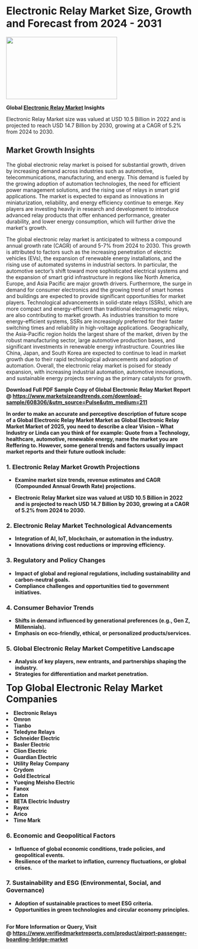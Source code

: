 <H1>Electronic Relay Market Size, Growth and Forecast from 2024 - 2031</H1><img class="aligncenter size-medium wp-image-584254" src="https://thirdeyenews.in/wp-content/uploads/2024/09/Global-Market-Research-300x168.jpeg" alt="" width="300" height="168" /><p><strong>Global&nbsp;<a href="https://www.marketsizeandtrends.com/download-sample/608306/&amp;utm_source=Pulse&amp;utm_medium=211">Electronic Relay Market</a> Insights</strong></p><p>Electronic Relay Market size was valued at USD 10.5 Billion in 2022 and is projected to reach USD 14.7 Billion by 2030, growing at a CAGR of 5.2% from 2024 to 2030.</p><p><h2>Market Growth Insights</h2> <p>The global electronic relay market is poised for substantial growth, driven by increasing demand across industries such as automotive, telecommunications, manufacturing, and energy. This demand is fueled by the growing adoption of automation technologies, the need for efficient power management solutions, and the rising use of relays in smart grid applications. The market is expected to expand as innovations in miniaturization, reliability, and energy efficiency continue to emerge. Key players are investing heavily in research and development to introduce advanced relay products that offer enhanced performance, greater durability, and lower energy consumption, which will further drive the market's growth.</p> <p><strong></strong></p> <p>The global electronic relay market is anticipated to witness a compound annual growth rate (CAGR) of around 5-7% from 2024 to 2030. This growth is attributed to factors such as the increasing penetration of electric vehicles (EVs), the expansion of renewable energy installations, and the rising use of automated systems in industrial sectors. In particular, the automotive sector’s shift toward more sophisticated electrical systems and the expansion of smart grid infrastructure in regions like North America, Europe, and Asia Pacific are major growth drivers. Furthermore, the surge in demand for consumer electronics and the growing trend of smart homes and buildings are expected to provide significant opportunities for market players. Technological advancements in solid-state relays (SSRs), which are more compact and energy-efficient than traditional electromagnetic relays, are also contributing to market growth. As industries transition to more energy-efficient systems, SSRs are increasingly preferred for their faster switching times and reliability in high-voltage applications. Geographically, the Asia-Pacific region holds the largest share of the market, driven by the robust manufacturing sector, large automotive production bases, and significant investments in renewable energy infrastructure. Countries like China, Japan, and South Korea are expected to continue to lead in market growth due to their rapid technological advancements and adoption of automation. Overall, the electronic relay market is poised for steady expansion, with increasing industrial automation, automotive innovations, and sustainable energy projects serving as the primary catalysts for growth. <p><strong></p><p><span class=""><strong>Download Full PDF Sample Copy of Global Electronic Relay Market Report</strong> @ <a href="https://www.marketsizeandtrends.com/download-sample/608306/&amp;utm_source=Pulse&amp;utm_medium=211" target="_blank">https://www.marketsizeandtrends.com/download-sample/608306/&amp;utm_source=Pulse&amp;utm_medium=211</a></span></p><p>In order to make an accurate and perceptive description of future scope of a Global&nbsp;Electronic Relay Market Market as Global&nbsp;Electronic Relay Market Market of 2025, you need to describe a clear Vision &ndash; What Industry or Linda can you think of for example: Quote from a Technology, healthcare, automotive, renewable energy, name the market you are Reffering to. However, some general trends and factors usually impact market reports and their future outlook include:</p><h3>1.&nbsp;<strong>Electronic Relay Market Growth Projections</strong></h3><ul><li>Examine market size trends, revenue estimates and CAGR (Compounded Annual Growth Rate) projections.</li><li><p>Electronic Relay Market size was valued at USD 10.5 Billion in 2022 and is projected to reach USD 14.7 Billion by 2030, growing at a CAGR of 5.2% from 2024 to 2030.</p></li></ul><h3>2.&nbsp;<strong>Electronic Relay Market Technological Advancements</strong></h3><ul><li>Integration of AI, IoT, blockchain, or automation in the industry.</li><li>Innovations driving cost reductions or improving efficiency.</li></ul><h3>3.&nbsp;<strong>Regulatory and Policy Changes</strong></h3><ul><li>Impact of global and regional regulations, including sustainability and carbon-neutral goals.</li><li>Compliance challenges and opportunities tied to government initiatives.</li></ul><h3>4.&nbsp;<strong>Consumer Behavior Trends</strong></h3><ul><li>Shifts in demand influenced by generational preferences (e.g., Gen Z, Millennials).</li><li>Emphasis on eco-friendly, ethical, or personalized products/services.</li></ul><h3>5.&nbsp;<strong>Global Electronic Relay Market Competitive Landscape</strong></h3><ul><li>Analysis of key players, new entrants, and partnerships shaping the industry.</li><li>Strategies for differentiation and market penetration.</li></ul><p data-pm-slice="1 1 []"><span style="color: inherit; font-family: inherit; font-size: 25px;">Top Global Electronic Relay Market Companies</span></p><div class="" data-test-id=""><p><li>Electronic Relays</li><li> Omron</li><li> Tianbo</li><li> Teledyne Relays</li><li> Schneider Electric</li><li> Basler Electric</li><li> Clion Electric</li><li> Guardian Electric</li><li> Utility Relay Company</li><li> Crydom</li><li> Gold Electrical</li><li> Yueqing Meisho Electric</li><li> Fanox</li><li> Eaton</li><li> BETA Electric Industry</li><li> Rayex</li><li> Arico</li><li> Time Mark</li></p></div><h3>6.&nbsp;<strong>Economic and Geopolitical Factors</strong></h3><ul><li>Influence of global economic conditions, trade policies, and geopolitical events.</li><li>Resilience of the market to inflation, currency fluctuations, or global crises.</li></ul><h3>7.&nbsp;<strong>Sustainability and ESG (Environmental, Social, and Governance)</strong></h3><ul><li>Adoption of sustainable practices to meet ESG criteria.</li><li>Opportunities in green technologies and circular economy principles.</li></ul><h2><strong style="font-size: 14px;">For More Information or Query, Visit @&nbsp;</strong><a style="background-color: #ffffff; font-size: 14px;" href="https://www.marketsizeandtrends.com/report/electronic-relay-market/" target="_blank">https://www.verifiedmarketreports.com/product/airport-passenger-boarding-bridge-market</a></h2>
